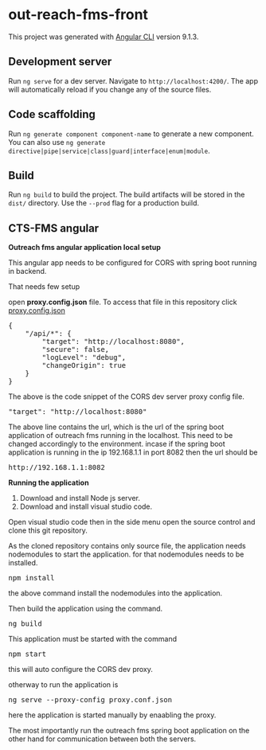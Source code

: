# out-reach-fms-front

This project was generated with [Angular CLI](https://github.com/angular/angular-cli) version 9.1.3.

## Development server

Run `ng serve` for a dev server. Navigate to `http://localhost:4200/`. The app will automatically reload if you change any of the source files.

## Code scaffolding

Run `ng generate component component-name` to generate a new component. You can also use `ng generate directive|pipe|service|class|guard|interface|enum|module`.

## Build

Run `ng build` to build the project. The build artifacts will be stored in the `dist/` directory. Use the `--prod` flag for a production build.

## CTS-FMS angular

<b>Outreach fms angular application local setup</b>

This angular app needs to be configured for CORS with spring boot running in backend.

That needs few setup

open <b>proxy.config.json</b> file. To access that file in this repository click <a href="">proxy.config.json</a>

<pre>
{
    "/api/*": {
        "target": "http://localhost:8080",
        "secure": false,
        "logLevel": "debug",
        "changeOrigin": true
    }
}
</pre>

The above is the code snippet of the CORS dev server proxy config file.

<pre>
"target": "http://localhost:8080"
</pre>

The above line contains the url, which is the url of the spring boot application of outreach fms running in the localhost.
This need to be changed accordingly to the environment. incase if the spring boot application is running in the ip 192.168.1.1 in port 8082
then the url should be <pre>http://<span></span>192.168.1.1:8082</pre>

<b>Running the application </b>

1) Download and install Node js server.
2) Download and install visual studio code.

Open visual studio code then in the side menu open the source control and clone this git repository.

As the cloned repository contains only source file, the application needs nodemodules to start the application.
for that nodemodules needs to be installed.
<pre>npm install</pre>
the above command install the nodemodules into the application.

Then build the application using the command.
<pre>ng build</pre>

This application must be started with the command
<pre>npm start</pre>
this will auto configure the CORS dev proxy.

otherway to run the application is
<pre>ng serve --proxy-config proxy.conf.json</pre>
here the application is started manually by enaabling the proxy.

The most importantly run the outreach fms spring boot application on the other hand for communication between both the servers.
